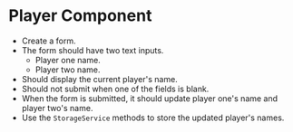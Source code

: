 # Player Component

- Create a form.
- The form should have two text inputs.
  - Player one name.
  - Player two name.
- Should display the current player's name.
- Should not submit when one of the fields is blank.
- When the form is submitted, it should update player one's name and player two's name.
- Use the `StorageService` methods to store the updated player's names.
